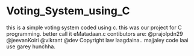 # Voting_System_using_C
this is a simple voting system coded using c.
this was our project for C programming.
better call it eMatadaan.c
contibutors are:
@prajolpdn29 
@jeevanKoiri
@vikrant
@dev
Copyright law laagdaina.. majjaley code laai use garey hunchha.
